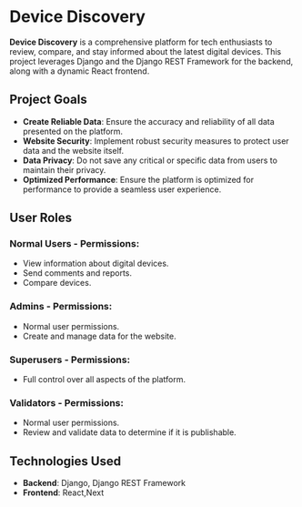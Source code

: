 # Device Discovery 
**Device Discovery** is a comprehensive platform for tech enthusiasts to review, compare, and stay informed about the latest digital devices. This project leverages Django and the Django REST Framework for the backend, along with a dynamic React frontend.

## Project Goals 
- **Create Reliable Data**: Ensure the accuracy and reliability of all data presented on the platform.
- **Website Security**: Implement robust security measures to protect user data and the website itself.
- **Data Privacy**: Do not save any critical or specific data from users to maintain their privacy.
- **Optimized Performance**: Ensure the platform is optimized for performance to provide a seamless user experience.

## User Roles 
### Normal Users - **Permissions**: 
- View information about digital devices.
- Send comments and reports.
- Compare devices. 
### Admins - **Permissions**: 
- Normal user permissions.
- Create and manage data for the website. 
### Superusers - **Permissions**: 
- Full control over all aspects of the platform. 
### Validators - **Permissions**: 
- Normal user permissions.
- Review and validate data to determine if it is publishable.
## Technologies Used 
- **Backend**: Django, Django REST Framework
- **Frontend**: React,Next 

